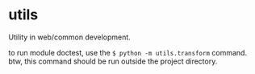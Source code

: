 # utils
Utility in web/common development.

to run module doctest, use the `$ python -m utils.transform` command. btw, this command should be run outside the project directory.
